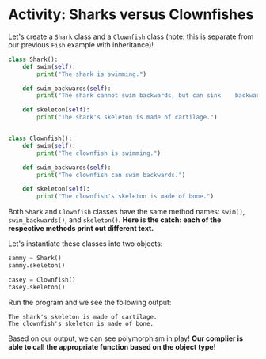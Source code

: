 <!--title={Activity: Sharks versus Clownfishes}-->

<!--badges={Software Engineering:5,Python:15}-->

<!--concepts={python_objects.mdx, class_method.mdx}-->

# Activity: Sharks versus Clownfishes

Let's create a `Shark` class and a `Clownfish` class (note: this is separate from our previous `Fish` example with inheritance)! 

```python
class Shark():
    def swim(self):
        print("The shark is swimming.")

    def swim_backwards(self):
        print("The shark cannot swim backwards, but can sink    backwards.")

    def skeleton(self):
        print("The shark's skeleton is made of cartilage.")


class Clownfish():
    def swim(self):
        print("The clownfish is swimming.")

    def swim_backwards(self):
        print("The clownfish can swim backwards.")

    def skeleton(self):
        print("The clownfish's skeleton is made of bone.")
```

Both `Shark` and `Clownfish` classes have the same method names: `swim()`, `swim_backwards()`, and `skeleton()`. **Here is the catch: each of the respective methods print out different text.**

Let's instantiate these classes into two objects:

```python
sammy = Shark()
sammy.skeleton()

casey = Clownfish()
casey.skeleton()
```

Run the program and we see the following output:

```
The shark's skeleton is made of cartilage.
The clownfish's skeleton is made of bone.
```

Based on our output, we can see polymorphism in play! **Our complier is able to call the appropriate function based on the object type!** 
